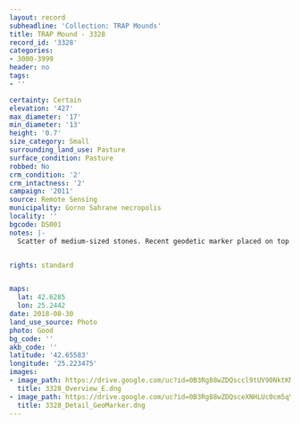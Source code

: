 ```yaml
---
layout: record
subheadline: 'Collection: TRAP Mounds'
title: TRAP Mound - 3328
record_id: '3328'
categories:
- 3000-3999
header: no
tags:
- ''

certainty: Certain
elevation: '427'
max_diameter: '17'
min_diameter: '13'
height: '0.7'
size_category: Small
surrounding_land_use: Pasture
surface_condition: Pasture
robbed: No
crm_condition: '2'
crm_intactness: '2'
campaign: '2011'
source: Remote Sensing
municipality: Gorno Sahrane necropolis
locality: ''
bgcode: DS001
notes: |-
  Scatter of medium-sized stones. Recent geodetic marker placed on top of mound (origin-2008). Built on natural slope-hard to determine some aspects. No obvious robbers' trench's.


rights: standard


maps:
  lat: 42.6285
  lon: 25.2442
date: 2018-08-30
land_use_source: Photo
photo: Good
bg_code: ''
akb_code: ''
latitude: '42.65583'
longitude: '25.223475'
images:
- image_path: https://drive.google.com/uc?id=0B3Rg88wZDQsccl9tUV90NktKMG8
  title: 3328_Overview_E.dng
- image_path: https://drive.google.com/uc?id=0B3Rg88wZDQsceXNHLUc0cm5qY0k
  title: 3328_Detail_GeoMarker.dng
---
```

